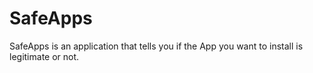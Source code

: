 # SafeApps
SafeApps is an application that tells you if the App you want to install is legitimate or not.
